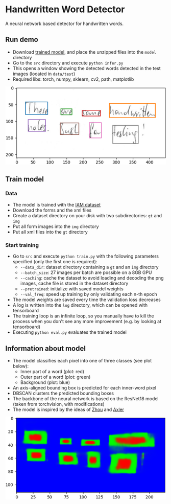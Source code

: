 # Handwritten Word Detector

A neural network based detector for handwritten words.

## Run demo
* Download [trained model](https://www.dropbox.com/s/mqhco2q67ovpfjq/model.zip?dl=1), and place the unzipped files into the `model` directory
* Go to the `src` directory and execute `python infer.py`
* This opens a window showing the detected words detected in the test images (located in `data/test`)
* Required libs: torch, numpy, sklearn, cv2, path, matplotlib

![aabbs](./doc/aabbs.png)


## Train model
### Data
* The model is trained with the [IAM dataset](https://fki.tic.heia-fr.ch/databases/iam-handwriting-database)
* Download the forms and the xml files
* Create a dataset directory on your disk with two subdirectories: `gt` and `img`
* Put all form images into the `img` directory
* Put all xml files into the `gt` directory
 
### Start training
* Go to `src` and execute `python train.py` with the following parameters specified (only the first one is required):
  * `--data_dir`: dataset directory containing a `gt` and an `img` directory
  * `--batch_size`: 27 images per batch are possible on a 8GB GPU 
  * `--caching`: cache the dataset to avoid loading and decoding the png images, cache file is stored in the dataset directory
  * `--pretrained`: initialize with saved model weights 
  * `--val_freq`: speed up training by only validating each n-th epoch
* The model weights are saved every time the validation loss decreases
* A log is written into the `log` directory, which can be opened with tensorboard
* The training loop is an infinite loop, so you manually have to kill the process when you don't see any more improvement (e.g. by looking at tensorboard)
* Executing `python eval.py` evaluates the trained model


## Information about model
* The model classifies each pixel into one of three classes (see plot below):
  * Inner part of a word (plot: red)
  * Outer part of a word (plot: green)
  * Background (plot: blue)
* An axis-aligned bounding box is predicted for each inner-word pixel
* DBSCAN clusters the predicted bounding boxes
* The backbone of the neural network is based on the ResNet18 model (taken from torchvision, with modifications)
* The model is inspired by the ideas of [Zhou](https://openaccess.thecvf.com/content_cvpr_2017/papers/Zhou_EAST_An_Efficient_CVPR_2017_paper.pdf) and [Axler](http://www.cs.tau.ac.il/~wolf/papers/dataset-agnostic-word.pdf)

![seg](./doc/seg.png)



